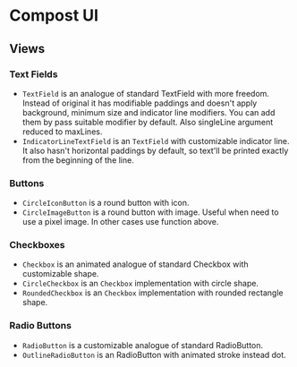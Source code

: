 # Compost UI

## Views

### Text Fields

* `TextField` is an analogue of standard TextField with more freedom. Instead of original it has modifiable paddings and doesn't apply background, minimum size and indicator line modifiers. You can add them by pass suitable modifier by default. Also singleLine argument reduced to maxLines.
* `IndicatorLineTextField` is an `TextField` with customizable indicator line. It also hasn't horizontal paddings by default, so text'll be printed exactly from the beginning of the line.

### Buttons

* `CircleIconButton` is a round button with icon.
* `CircleImageButton` is a round button with image. Useful when need to use a pixel image. In other cases use function above.

### Checkboxes

* `Checkbox` is an animated analogue of standard Checkbox with customizable shape.
* `CircleCheckbox` is an `Checkbox` implementation with circle shape.
* `RoundedCheckbox` is an `Checkbox` implementation with rounded rectangle shape.

### Radio Buttons
* `RadioButton` is a customizable analogue of standard RadioButton.
* `OutlineRadioButton` is an RadioButton with animated stroke instead dot.
